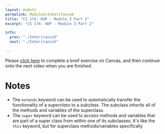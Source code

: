 ```yaml
---
layout: module
permalink: Module3/Inheritance4
title: "CS 174: OOP - Module 3 Part 2"
excerpt: "CS 174: OOP - Module 3 Part 2"

info:
  prev: "./Inheritance3"
  next: "./Inheritance5"
  
---
```


Please <a href = "https://ursinus.instructure.com/courses/11017/quizzes/10583/take" target="_blank">click here</a> to complete a brief exercise on Canvas, and then continue onto the next video when you are finished.

<h1>Notes</h1>
<p>
<ul>
<li>
  The <code>extends</code> keyword can be used to automatically transfer the functionality of a <i>superclass</i> to a <i>subclass</i>.  The subclass <i>inherits</i> all of the methods and variables of the superclass.
</li>

<li>
  The <code>super</code> keyword can be used to access methods and variables that are part of a super class from within one of its subclasses.  It's like the <code>this</code> keyword, but for superclass methods/variables specifically
</li>

</ul>

</p>